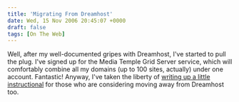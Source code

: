 ```yaml
---
title: 'Migrating From Dreamhost'
date: Wed, 15 Nov 2006 20:45:07 +0000
draft: false
tags: [On The Web]
---
```


Well, after my well-documented gripes with Dreamhost, I've started to pull the plug. I've signed up for the Media Temple Grid Server service, which will comfortably combine all my domains (up to 100 sites, actually) under one account. Fantastic! Anyway, I've taken the liberty of [writing up a little instructional](http://www.interwebworld.co.uk/57/moving-wordpress-from-dreamhost-to-media-temples-grid-server/) for those who are considering moving away from Dreamhost too.
